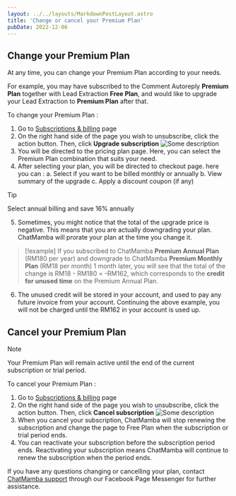 ```yaml
---
layout: ../../layouts/MarkdownPostLayout.astro
title: 'Change or cancel your Premium Plan'
pubDate: 2022-12-06
---
```


## Change your Premium Plan

At any time, you can change your Premium Plan according to your needs.

For example, you may have subscribed to the Comment Autoreply **Premium Plan** together with Lead Extraction **Free Plan**, and would like to upgrade your Lead Extraction to **Premium Plan** after that.

To change your Premium Plan :

1. Go to [Subscriptions & billing](https://chatmamba.com/settings/billing) page
2. On the right hand side of the page you wish to unsubscribe, click the action button. Then, click **Upgrade subscription**
![Some description](/kb//change-or-cancel-your-premium-plan/upgrade-subscription.jpg)
3. You will be directed to the pricing plan page. Here, you can select the Premium Plan combination that suits your need.
4. After selecting your plan, you will be directed to checkout page. here you can :
  a. Select if you want to be billed monthly or annually
  b. View summary of the upgrade
  c. Apply a discount coupon (if any)

>[!tip]
> Select annual billing and save 16% annually

5. Sometimes, you might notice that the total of the upgrade price is negative. This means that you are actually downgrading your plan. ChatMamba will prorate your plan at the time you change it.

>[!example]
> If you subscribed to ChatMamba **Premium Annual Plan** (RM180 per year) and downgrade to ChatMamba **Premium Monthly Plan** (RM18 per month) 1 month later, you will see that the total of the change is RM18 - RM180 = -RM162, which corresponds to the **credit for unused time** on the Premium Annual Plan.

6. The unused credit will be stored in your account, and used to pay any future invoice from your account. Continuing the above example, you will not be charged until the RM162 in your account is used up.

## Cancel your Premium Plan

>[!note]
> Your Premium Plan will remain active until the end of the current subscription or trial period.

To cancel your Premium Plan :

1. Go to [Subscriptions & billing](https://chatmamba.com/settings/billing) page
2. On the right hand side of the page you wish to unsubscribe, click the action button. Then, click **Cancel subscription**
![Some description](/kb//change-or-cancel-your-premium-plan/cancel-subscription.jpg)
3. When you cancel your subscription, ChatMamba will stop renewing the subscription and change the page to Free Plan when the subscription or trial period ends.
4. You can reactivate your subscription before the subscription period ends. Reactivating your subscription means ChatMamba will continue to renew the subscription when the period ends.

If you have any questions changing or cancelling your plan, contact [ChatMamba support](https://m.me/ChatMamba) through our Facebook Page Messenger for further assistance.
